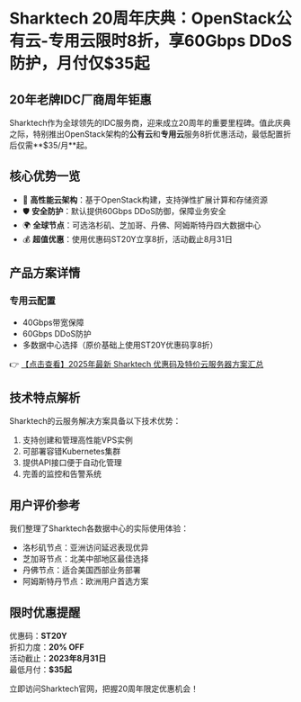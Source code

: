 # Sharktech 20周年庆典：OpenStack公有云-专用云限时8折，享60Gbps DDoS防护，月付仅$35起

## 20年老牌IDC厂商周年钜惠

Sharktech作为全球领先的IDC服务商，迎来成立20周年的重要里程碑。值此庆典之际，特别推出OpenStack架构的**公有云**和**专用云**服务8折优惠活动，最低配置折后仅需**$35/月**起。

## 核心优势一览

- 🚀 **高性能云架构**：基于OpenStack构建，支持弹性扩展计算和存储资源
- 🛡️ **安全防护**：默认提供60Gbps DDoS防御，保障业务安全
- 🌍 **全球节点**：可选洛杉矶、芝加哥、丹佛、阿姆斯特丹四大数据中心
- 💰 **超值优惠**：使用优惠码ST20Y立享8折，活动截止8月31日

## 产品方案详情

### 专用云配置
- 40Gbps带宽保障
- 60Gbps DDoS防护
- 多数据中心选择（原价基础上使用ST20Y优惠码享8折）

👉 [【点击查看】2025年最新 Sharktech 优惠码及特价云服务器方案汇总](https://bit.ly/Sharktech)

## 技术特点解析

Sharktech的云服务解决方案具备以下技术优势：
1. 支持创建和管理高性能VPS实例
2. 可部署容错Kubernetes集群
3. 提供API接口便于自动化管理
4. 完善的监控和告警系统

## 用户评价参考

我们整理了Sharktech各数据中心的实际使用体验：
- 洛杉矶节点：亚洲访问延迟表现优异
- 芝加哥节点：北美中部地区最佳选择
- 丹佛节点：适合美国西部业务部署
- 阿姆斯特丹节点：欧洲用户首选方案

## 限时优惠提醒

优惠码：**ST20Y**  
折扣力度：**20% OFF**  
活动截止：**2023年8月31日**  
最低月付：**$35起**

立即访问Sharktech官网，把握20周年限定优惠机会！